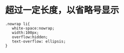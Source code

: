 # 超过一定长度，以省略号显示

	.nowrap li{ 
	   white-space:nowrap; 
	   width:100px; 
	   overflow:hidden; 
	   text-overflow: ellipsis; 
	}